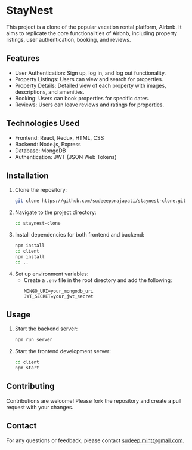 # StayNest

This project is a clone of the popular vacation rental platform, Airbnb. It aims to replicate the core functionalities of Airbnb, including property listings, user authentication, booking, and reviews.

## Features

- User Authentication: Sign up, log in, and log out functionality.
- Property Listings: Users can view and search for properties.
- Property Details: Detailed view of each property with images, descriptions, and amenities.
- Booking: Users can book properties for specific dates.
- Reviews: Users can leave reviews and ratings for properties.

## Technologies Used

- Frontend: React, Redux, HTML, CSS
- Backend: Node.js, Express
- Database: MongoDB
- Authentication: JWT (JSON Web Tokens)

## Installation

1. Clone the repository:
    ```bash
    git clone https://github.com/sudeeepprajapati/staynest-clone.git
    ```
2. Navigate to the project directory:
    ```bash
    cd staynest-clone
    ```
3. Install dependencies for both frontend and backend:
    ```bash
    npm install
    cd client
    npm install
    cd ..
    ```
4. Set up environment variables:
    - Create a `.env` file in the root directory and add the following:
        ```
        MONGO_URI=your_mongodb_uri
        JWT_SECRET=your_jwt_secret
        ```

## Usage

1. Start the backend server:
    ```bash
    npm run server
    ```
2. Start the frontend development server:
    ```bash
    cd client
    npm start
    ```

## Contributing

Contributions are welcome! Please fork the repository and create a pull request with your changes.

## Contact

For any questions or feedback, please contact [sudeep.mint@gmail.com](mailto:sudeep.mint@gmail.com]).
